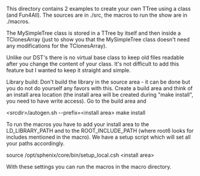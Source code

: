 This directory contains 2 examples to create your own TTree using a class (and
Fun4All). The sources are in ./src, the macros to run the show are in ./macros.

The MySimpleTree class is stored in a TTree by itself and then inside a
TClonesArray (just to show you that the MySimpleTree class doesn't need any
modifications for the TClonesArray).

Unlike our DST's there is no virtual base class to keep old files readable 
after you change the content of your class. It's not difficult to add this 
feature but I wanted to keep it straight and simple.

Library build:
Don't build the library in the source area - it can be done but you do not do 
yourself any favors with this. Create a build area and think of an install area location (the install area will be created during "make install", you need to have write access). Go to the build area and

&lt;srcdir&gt;/autogen.sh --prefix=&lt;install area&gt;
make install

To run the macros you have to add your install area to the LD_LIBRARY_PATH and 
to the ROOT_INCLUDE_PATH (where root6 looks for includes mentioned in the 
macro). We have a setup script which will set all your paths accordingly.

source /opt/sphenix/core/bin/setup_local.csh  &lt;install area&gt;

With these settings you can run the macros in the macro directory.
